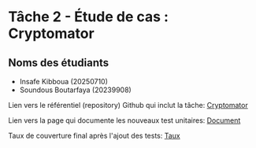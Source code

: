 # Tâche 2 - Étude de cas : Cryptomator

## Noms des étudiants
- Insafe Kibboua (20250710)
- Soundous Boutarfaya (20239908)

Lien vers le référentiel (repository) Github qui inclut la tâche:
[Cryptomator](https://github.com/umontreal-diro/cryptomator.git)


Lien vers la page qui documente les nouveaux test unitaires: 
[Document](https://github.com/DOUCEEE/cryptomator)


Taux de couverture final après l'ajout des tests:
[Taux](file:///Users/soundous/Downloads/Cryptomator-develop-4-3/htmlReport/index.html)



